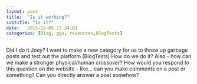 ```yaml
---
layout: post
title:  "Is it working?"
subtitle: "Is it?"
date:   2015-12-05 23:34:01
categories: [Blog, gga, resources,BlogTests]
---
```



Did I do it Joey?  I want to make a new category for us to throw up garbage posts and test out the platform (BlogTests) How do we do it? 
Also - how can we make a stronger physical/human crossover?  How would you respond to this question on the website - like... can you make comments on a post or something? Can you directly answer a post somehow?
